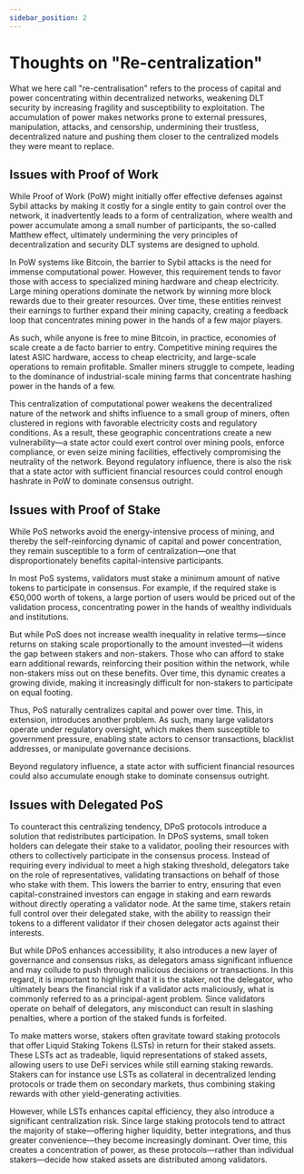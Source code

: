 ```yaml
---
sidebar_position: 2
---
```

# Thoughts on "Re-centralization" 

What we here call "re-centralisation" refers to the process of capital and power concentrating within decentralized networks, weakening DLT security by increasing fragility and susceptibility to exploitation. The accumulation of power makes networks prone to external pressures, manipulation, attacks, and censorship, undermining their trustless, decentralized nature and pushing them closer to the centralized models they were meant to replace.  

## Issues with Proof of Work 

While Proof of Work (PoW) might initially offer effective defenses against Sybil attacks by making it costly for a single entity to gain control over the network, it inadvertently leads to a form of centralization, where wealth and power accumulate among a small number of participants, the so-called Matthew effect, ultimately undermining the very principles of decentralization and security DLT systems are designed to uphold. 

In PoW systems like Bitcoin, the barrier to Sybil attacks is the need for immense computational power. However, this requirement tends to favor those with access to specialized mining hardware and cheap electricity. Large mining operations dominate the network by winning more block rewards due to their greater resources. Over time, these entities reinvest their earnings to further expand their mining capacity, creating a feedback loop that concentrates mining power in the hands of a few major players.  

As such, while anyone is free to mine Bitcoin, in practice, economies of scale create a de facto barrier to entry. Competitive mining requires the latest ASIC hardware, access to cheap electricity, and large-scale operations to remain profitable. Smaller miners struggle to compete, leading to the dominance of industrial-scale mining farms that concentrate hashing power in the hands of a few.  

This centralization of computational power weakens the decentralized nature of the network and shifts influence to a small group of miners, often clustered in regions with favorable electricity costs and regulatory conditions. As a result, these geographic concentrations create a new vulnerability—a state actor could exert control over mining pools, enforce compliance, or even seize mining facilities, effectively compromising the neutrality of the network. Beyond regulatory influence, there is also the risk that a state actor with sufficient financial resources could control enough hashrate in PoW to dominate consensus outright. 

 

## Issues with Proof of Stake

While PoS networks avoid the energy-intensive process of mining, and thereby the self-reinforcing dynamic of capital and power concentration, they remain susceptible to a form of centralization—one that disproportionately benefits capital-intensive participants. 

In most PoS systems, validators must stake a minimum amount of native tokens to participate in consensus. For example, if the required stake is €50,000 worth of tokens, a large portion of users would be priced out of the validation process, concentrating power in the hands of wealthy individuals and institutions. 

But while PoS does not increase wealth inequality in relative terms—since returns on staking scale proportionally to the amount invested—it widens the gap between stakers and non-stakers. Those who can afford to stake earn additional rewards, reinforcing their position within the network, while non-stakers miss out on these benefits. Over time, this dynamic creates a growing divide, making it increasingly difficult for non-stakers to participate on equal footing. 

Thus, PoS naturally centralizes capital and power over time. This, in extension, introduces another problem. As such, many large validators operate under regulatory oversight, which makes them susceptible to government pressure, enabling state actors to censor transactions, blacklist addresses, or manipulate governance decisions. 

Beyond regulatory influence, a state actor with sufficient financial resources could also accumulate enough stake to dominate consensus outright. 

## Issues with Delegated PoS 

To counteract this centralizing tendency, DPoS protocols introduce a solution that redistributes participation. In DPoS systems, small token holders can delegate their stake to a validator, pooling their resources with others to collectively participate in the consensus process. Instead of requiring every individual to meet a high staking threshold, delegators take on the role of representatives, validating transactions on behalf of those who stake with them. This lowers the barrier to entry, ensuring that even capital-constrained investors can engage in staking and earn rewards without directly operating a validator node. At the same time, stakers retain full control over their delegated stake, with the ability to reassign their tokens to a different validator if their chosen delegator acts against their interests. 

But while DPoS enhances accessibility, it also introduces a new layer of governance and consensus risks, as delegators amass significant influence and may collude to push through malicious decisions or transactions. In this regard, it is important to highlight that it is the staker, not the delegator, who ultimately bears the financial risk if a validator acts maliciously, what is commonly referred to as a principal-agent problem. Since validators operate on behalf of delegators, any misconduct can result in slashing penalties, where a portion of the staked funds is forfeited. 

To make matters worse, stakers often gravitate toward staking protocols that offer Liquid Staking Tokens (LSTs) in return for their staked assets. These LSTs act as tradeable, liquid representations of staked assets, allowing users to use DeFi services while still earning staking rewards. Stakers can for instance use LSTs as collateral in decentralized lending protocols or trade them on secondary markets, thus combining staking rewards with other yield-generating activities. 

However, while LSTs enhances capital efficiency, they also introduce a significant centralization risk. Since large staking protocols tend to attract the majority of stake—offering higher liquidity, better integrations, and thus greater convenience—they become increasingly dominant. Over time, this creates a concentration of power, as these protocols—rather than individual stakers—decide how staked assets are distributed among validators. 
